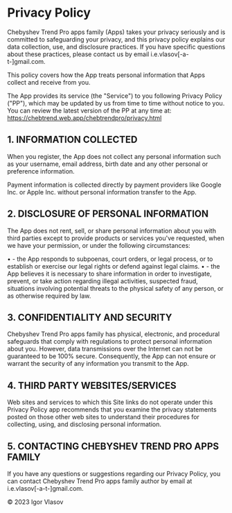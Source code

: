 # Privacy Policy

Chebyshev Trend Pro apps family (Apps) takes your privacy seriously and is committed to safeguarding your privacy, and this privacy policy explains our data collection, use, and disclosure practices. If you have specific questions about these practices, please contact us by email i.e.vlasov[-a-t-]gmail.com. 

 This policy covers how the App treats personal information that Apps collect and receive from you. 

 The App provides its service (the "Service") to you following Privacy Policy ("PP"), which may be updated by us from time to time without notice to you. You can review the latest version of the PP at any time at: https://chebtrend.web.app/chebtrendpro/privacy.html 

## 1. INFORMATION COLLECTED 

 When you register, the App does not collect any personal information such as your username, email address, birth date and any other personal or preference information. 

 Payment information is collected directly by payment providers like Google Inc. or Apple Inc. without personal information transfer to the App. 

## 2. DISCLOSURE OF PERSONAL INFORMATION 

 The App does not rent, sell, or share personal information about you with third parties except to provide products or services you've requested, when we have your permission, or under the following circumstances: 

• - the App responds to subpoenas, court orders, or legal process, or to establish or exercise our legal rights or defend against legal claims. 
• - the App believes it is necessary to share information in order to investigate, prevent, or take action regarding illegal activities, suspected fraud, situations involving potential threats to the physical safety of any person, or as otherwise required by law. 


## 3. CONFIDENTIALITY AND SECURITY 

 Chebyshev Trend Pro apps family has physical, electronic, and procedural safeguards that comply with regulations to protect personal information about you. However, data transmissions over the Internet can not be guaranteed to be 100% secure. Consequently, the App can not ensure or warrant the security of any information you transmit to the App. 

## 4. THIRD PARTY WEBSITES/SERVICES 

 Web sites and services to which this Site links do not operate under this Privacy Policy app recommends that you examine the privacy statements posted on those other web sites to understand their procedures for collecting, using, and disclosing personal information. 

## 5. CONTACTING CHEBYSHEV TREND PRO APPS FAMILY 

 If you have any questions or suggestions regarding our Privacy Policy, you can contact Chebyshev Trend Pro apps family author by email at i.e.vlasov[-a-t-]gmail.com. 
 
© 2023 Igor Vlasov 